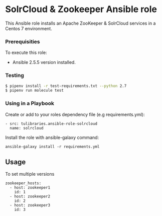 # SolrCloud & Zookeeper Ansible role

This Ansible role installs an Apache ZooKeeper & SolrCloud services in a Centos 7 environment.

### Prerequisities

To execute this role:
- Ansible 2.5.5 version installed.

### Testing


```sh
$ pipenv install -r test-requirements.txt --python 2.7
$ pipenv run molecule test
```

### Using in a Playbook

Create or add to your roles dependency file (e.g requirements.yml):

```
- src: tulibraries.ansible-role-solrcloud
  name: solrcloud
```

Install the role with ansible-galaxy command:

```
ansible-galaxy install -r requirements.yml
```

## Usage

To set multiple versions

```
zookeeper_hosts:
  - host: zookeeper1
    id: 1
  - host: zookeeper2
    id: 2
  - host: zookeeper3
    id: 3
```
